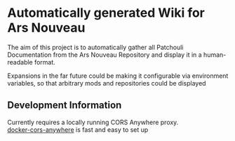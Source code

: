 # Automatically generated Wiki for Ars Nouveau

The aim of this project is to automatically gather all Patchouli Documentation from the Ars Nouveau Repository
and display it in a human-readable format.

Expansions in the far future could be making it configurable via environment variables,
so that arbitrary mods and repositories could be displayed

## Development Information

Currently requires a locally running CORS Anywhere proxy.  
[docker-cors-anywhere](https://github.com/yasinuslu/docker-cors-anywhere) is fast and easy to set up
